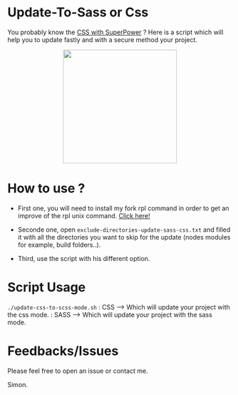 # Update-To-Sass or Css
You probably know the [CSS with SuperPower](https://sass-lang.com/) ? Here is a script which will help you to update fastly and with a secure method your project.

<p align="center">
<kbd>
  <img src="https://miro.medium.com/max/2400/1*miUATuy4zIZlyu5ubWRgIw.png" width="255px" height="255px">
</kbd>
</p>

# How to use ?

* First one, you will need to install my fork rpl command in order to get an improve of the rpl unix command. [Click here!](https://github.com/simonprovost/rpl/blob/master/)

* Seconde one, open `exclude-directories-update-sass-css.txt` and filled it with all the directories you want to skip for the update (nodes modules for example, build folders..).

* Third, use the script with his different option.

# Script Usage

`./update-css-to-scss-mode.sh` <mode>
<mode>: CSS --> Which will update your project with the css mode.
<mode>: SASS --> Which will update your project with the sass mode.

# Feedbacks/Issues

Please feel free to open an issue or contact me.

Simon.
